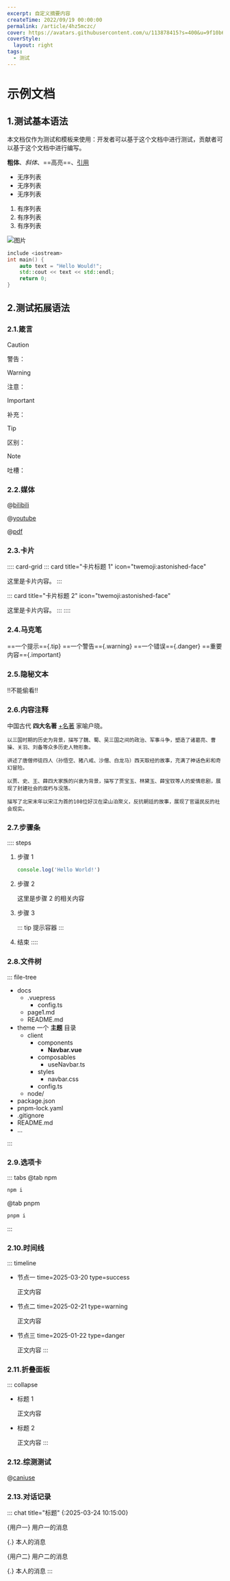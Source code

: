 ```yaml
---
excerpt: 自定义摘要内容
createTime: 2022/09/19 00:00:00
permalink: /article/4hz5mczc/
cover: https://avatars.githubusercontent.com/u/113878415?s=400&u=9f10b63e033c9504615bc475581441478424e04b&v=4
coverStyle:
  layout: right
tags:
  - 测试
---
```


# 示例文档

## 1.测试基本语法

本文档仅作为测试和模板来使用：开发者可以基于这个文档中进行测试，贡献者可以基于这个文档中进行编写。

**粗体**、*斜体*、==高亮==、[引用](https://github.com/limou3434)

- 无序列表
- 无序列表 
- 无序列表

1. 有序列表
2. 有序列表
3. 有序列表

![图片](/images/code.jpg)

```cpp
include <iostream>
int main() {
    auto text = "Hello Would!";
    std::cout << text << std::endl;
    return 0;
}
```

## 2.测试拓展语法

### 2.1.箴言

> [!CAUTION]
>
> 警告：

> [!WARNING]
>
> 注意：

> [!IMPORTANT]
>
> 补充：

> [!TIP]
>
> 区别：

> [!NOTE]
>
> 吐槽：

### 2.2.媒体

@[bilibili](BV1xG8ge6ESE)

@[youtube](0JJPfz5dg20)

@[pdf](/text.pdf)

### 2.3.卡片

:::: card-grid
::: card title="卡片标题 1" icon="twemoji:astonished-face"

这里是卡片内容。
:::

::: card title="卡片标题 2" icon="twemoji:astonished-face"

这里是卡片内容。
:::
::::

### 2.4.马克笔

==一个提示=={.tip} ==一个警告=={.warning} ==一个错误=={.danger} ==重要内容=={.important}

### 2.5.隐秘文本

!!不能偷看!!

### 2.6.内容注释

中国古代 **四大名著** [+名著] 家喻户晓。

[+名著]:
    **《三国演义》：**
    
    以三国时期的历史为背景，描写了魏、蜀、吴三国之间的政治、军事斗争，塑造了诸葛亮、曹操、关羽、刘备等众多历史人物形象。

[+名著]:
    **《西游记》：**
    
    讲述了唐僧师徒四人（孙悟空、猪八戒、沙僧、白龙马）西天取经的故事，充满了神话色彩和奇幻冒险。

[+名著]:
    **《红楼梦》：**
    
    以贾、史、王、薛四大家族的兴衰为背景，描写了贾宝玉、林黛玉、薛宝钗等人的爱情悲剧，展现了封建社会的腐朽与没落。

[+名著]:
    **《水浒传》：**
    
    描写了北宋末年以宋江为首的108位好汉在梁山泊聚义，反抗朝廷的故事，展现了官逼民反的社会现实。

### 2.7.步骤条

:::: steps
1. 步骤 1

   ```ts
   console.log('Hello World!')
   ```

2. 步骤 2

   这里是步骤 2 的相关内容

3. 步骤 3

   ::: tip
   提示容器
   :::

4. 结束
   ::::

### 2.8.文件树

::: file-tree

- docs
    - .vuepress
        - config.ts
    - page1.md
    - README.md
- theme  一个 **主题** 目录
    - client
        - components
            - **Navbar.vue**
        - composables
            - useNavbar.ts
        - styles
            - navbar.css
        - config.ts
    - node/
- package.json
- pnpm-lock.yaml
- .gitignore
- README.md
- …

:::

### 2.9.选项卡

::: tabs
@tab npm

```sh
npm i
```

@tab pnpm

```sh
pnpm i
```

:::

### 2.10.时间线

::: timeline
- 节点一
  time=2025-03-20 type=success

  正文内容

- 节点二
  time=2025-02-21 type=warning

  正文内容

- 节点三
  time=2025-01-22 type=danger

  正文内容
:::

### 2.11.折叠面板

::: collapse
- 标题 1

  正文内容

- 标题 2

  正文内容
:::

### 2.12.综测测试

@[caniuse](css-matches-pseudo)

### 2.13.对话记录

::: chat title="标题"
{:2025-03-24 10:15:00}

{用户一}
用户一的消息

{.}
本人的消息

{用户二}
用户二的消息

{.}
本人的消息
:::